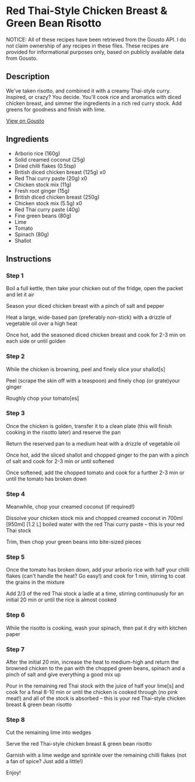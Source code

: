 # Red Thai-Style Chicken Breast & Green Bean Risotto

NOTICE: All of these recipes have been retrieved from the Gousto API. I do not claim ownership of any recipes in these files. These recipes are provided for informational purposes only, based on publicly available data from Gousto.

## Description

We've taken risotto, and combined it with a creamy Thai-style curry. Inspired, or crazy? You decide. You'll cook rice and aromatics with diced chicken breast, and simmer the ingredients in a rich red curry stock. Add greens for goodness and finish with lime.

[View on Gousto](https://www.gousto.co.uk/recipes/cookbook/red-thai-style-chicken-breast-green-bean-risotto)

## Ingredients

- Arborio rice (160g)
- Solid creamed coconut (25g)
- Dried chilli flakes (0.5tsp)
- British diced chicken breast (125g) x0
- Red Thai curry paste (20g) x0
- Chicken stock mix (11g)
- Fresh root ginger (15g)
- British diced chicken breast (250g)
- Chicken stock mix (5.5g) x0
- Red Thai curry paste (40g)
- Fine green beans (80g)
- Lime
- Tomato
- Spinach (80g)
- Shallot

## Instructions


### Step 1

Boil a full kettle, then take your chicken out of the fridge, open the packet and let it air

Season your diced chicken breast with a pinch of salt and pepper

Heat a large, wide-based pan (preferably non-stick) with a drizzle of vegetable oil over a high heat

Once hot, add the seasoned diced chicken breast and cook for 2-3 min on each side or until golden


### Step 2

While the chicken is browning, peel and finely slice your shallot[s]

Peel (scrape the skin off with a teaspoon) and finely chop (or grate)your ginger

Roughly chop your tomato[es]


### Step 3

Once the chicken is golden, transfer it to a clean plate (this will finish cooking in the risotto later) and reserve the pan

Return the reserved pan to a medium heat with a drizzle of vegetable oil

Once hot, add the sliced shallot and chopped ginger to the pan with a pinch of salt and cook for 2-3 min or until softened

Once softened, add the chopped tomato and cook for a further 2-3 min or until the tomato has broken down


### Step 4

Meanwhile, chop your creamed coconut (if required!)

Dissolve your chicken stock mix and chopped creamed coconut in 700ml <span class="text-purple">[950ml] </span><span class="text-danger">[1.2 L] </span>boiled water with the red Thai curry paste – this is your red Thai stock

Trim, then chop your green beans into bite-sized pieces


### Step 5

Once the tomato has broken down, add your arborio rice with half your chilli flakes (can't handle the heat? Go easy!) and cook for 1 min, stirring to coat the grains in the mixture

Add 2/3 of the red Thai stock a ladle at a time, stirring continuously for an initial 20 min or until the rice is almost cooked


### Step 6

While the risotto is cooking, wash your spinach, then pat it dry with kitchen paper


### Step 7

After the initial 20 min, increase the heat to medium-high and return the browned chicken to the pan with the chopped green beans, spinach and a pinch of salt and give everything a good mix up

Pour in the remaining red Thai stock with the juice of half your lime[s] and cook for a final 8-10 min or until the chicken is cooked through (no pink meat!) and all of the stock is absorbed – this is your red Thai-style chicken breast & green bean risotto

### Step 8

Cut the remaining lime into wedges

Serve the red Thai-style chicken breast & green bean risotto

Garnish with a lime wedge and sprinkle over the remaining chilli flakes (not a fan of spice? Just add a little!)

Enjoy!

